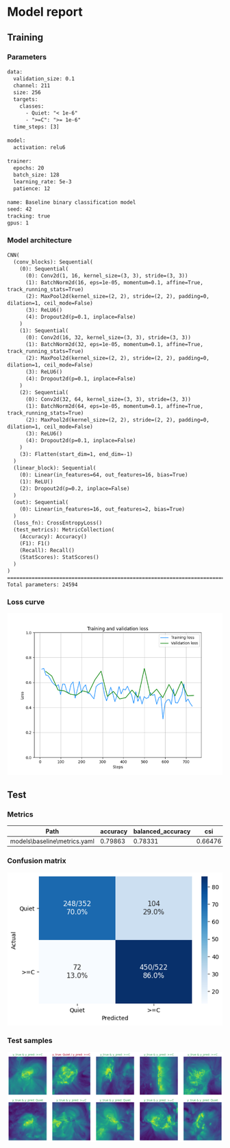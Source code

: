 # Model report  
## Training  
### Parameters  
``` 
data:
  validation_size: 0.1
  channel: 211
  size: 256
  targets:
    classes:
      - Quiet: "< 1e-6"
      - ">=C": ">= 1e-6"
  time_steps: [3]

model:
  activation: relu6

trainer:
  epochs: 20
  batch_size: 128
  learning_rate: 5e-3
  patience: 12

name: Baseline binary classification model
seed: 42
tracking: true
gpus: 1
``` 
### Model architecture  
``` 
CNN(
  (conv_blocks): Sequential(
    (0): Sequential(
      (0): Conv2d(1, 16, kernel_size=(3, 3), stride=(3, 3))
      (1): BatchNorm2d(16, eps=1e-05, momentum=0.1, affine=True, track_running_stats=True)
      (2): MaxPool2d(kernel_size=(2, 2), stride=(2, 2), padding=0, dilation=1, ceil_mode=False)
      (3): ReLU6()
      (4): Dropout2d(p=0.1, inplace=False)
    )
    (1): Sequential(
      (0): Conv2d(16, 32, kernel_size=(3, 3), stride=(3, 3))
      (1): BatchNorm2d(32, eps=1e-05, momentum=0.1, affine=True, track_running_stats=True)
      (2): MaxPool2d(kernel_size=(2, 2), stride=(2, 2), padding=0, dilation=1, ceil_mode=False)
      (3): ReLU6()
      (4): Dropout2d(p=0.1, inplace=False)
    )
    (2): Sequential(
      (0): Conv2d(32, 64, kernel_size=(3, 3), stride=(3, 3))
      (1): BatchNorm2d(64, eps=1e-05, momentum=0.1, affine=True, track_running_stats=True)
      (2): MaxPool2d(kernel_size=(2, 2), stride=(2, 2), padding=0, dilation=1, ceil_mode=False)
      (3): ReLU6()
      (4): Dropout2d(p=0.1, inplace=False)
    )
    (3): Flatten(start_dim=1, end_dim=-1)
  )
  (linear_block): Sequential(
    (0): Linear(in_features=64, out_features=16, bias=True)
    (1): ReLU()
    (2): Dropout2d(p=0.2, inplace=False)
  )
  (out): Sequential(
    (0): Linear(in_features=16, out_features=2, bias=True)
  )
  (loss_fn): CrossEntropyLoss()
  (test_metrics): MetricCollection(
    (Accuracy): Accuracy()
    (F1): F1()
    (Recall): Recall()
    (StatScores): StatScores()
  )
)
================================================================================
Total parameters: 24594
``` 
### Loss curve  
![Loss curve](history.png 'Loss curve')

## Test  
### Metrics  
| Path                         | accuracy   | balanced_accuracy   | csi     | f1      | far     | hss     | pod     | tss     |
|------------------------------|------------|---------------------|---------|---------|---------|---------|---------|---------|
| models\baseline\metrics.yaml | 0.79863    | 0.78331             | 0.66476 | 0.78726 | 0.20137 | 0.59725 | 0.79863 | 0.59725 |

### Confusion matrix  
![Confusion matrix](confusion_matrix.png 'Confusion matrix')

### Test samples  
![Test samples](test_samples.png 'Test samples')

